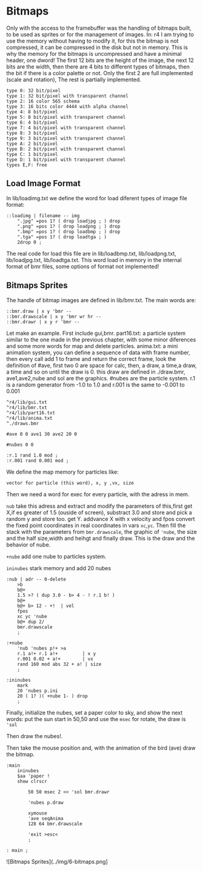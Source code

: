 # Bitmaps

Only with the access to the framebuffer was the handling of bitmaps built, to be used as sprites or for the management of images.
In: r4 I am trying to use the memory without having to modify it, for this the bitmap is not compressed, it can be compressed in the disk but not in memory. This is why the memory for the bitmaps is uncompressed and have a minimal header, one dword!
The first 12 bits are the height of the image, the next 12 bits are the width, then there are 4 bits to different types of bitmaps, then the bit if there is a color palette or not.
Only the first 2 are full implemented (scale and rotation), The rest is partially implemented.

```
type 0: 32 bit/pixel
type 1: 32 bit/pixel with transparent channel
type 2: 16 color 565 schema
type 3: 16 bits color 4444 with alpha channel
type 4: 8 bit/pixel
type 5: 8 bit/pixel with transparent channel
type 6: 4 bit/pixel
type 7: 4 bit/pixel with transparent channel
type 8: 3 bit/pixel
type 9: 3 bit/pixel with transparent channel
type A: 2 bit/pixel
type B: 2 bit/pixel with transparent channel
type C: 1 bit/pixel
type D: 1 bit/pixel with transparent channel
types E,F: free
```

## Load Image Format

In lib/loadimg.txt we define the word for load diferent types of image file format:

```
::loadimg | filename -- img
	".jpg" =pos 1? ( drop loadjpg ; ) drop
	".png" =pos 1? ( drop loadpng ; ) drop
	".bmp" =pos 1? ( drop loadbmp ; ) drop
	".tga" =pos 1? ( drop loadtga ; )
	2drop 0 ;
```

The real code for load this file are in lib/loadbmp.txt, lib/loadpng.txt, lib/loadjpg.txt, lib/loadtga.txt. This word load in memory in the internal format of bmr files, some options of format not implemented!

## Bitmaps Sprites

The handle of bitmap images are defined in lib/bmr.txt. The main words are:

```
::bmr.draw | x y 'bmr --
::bmr.drawscale | x y 'bmr wr hr --
::bmr.drawr | x y r 'bmr --
```

Let make an example. First include gui,bmr.
part16.txt: a particle system similar to the one made in the previous chapter, with some minor diferences and some more words for map and delete particles.
anima.txt: a mini animation system, you can define a sequence of data with frame number, then every call add 1 to frame and return the correct frame, look the definition of #ave, first two 0 are space for calc, then, a draw, a time,a draw, a time and so on until the draw is 0. this draw are defined in ./draw.bmr, ave1,ave2,nube and sol are the graphics.
#nubes are the particle system.
r.1 is a random generator from -1.0 to 1.0 and r.001 is the same to -0.001 to 0.001


```
^r4/lib/gui.txt
^r4/lib/bmr.txt
^r4/lib/part16.txt
^r4/lib/anima.txt
^./draws.bmr

#ave 0 0 ave1 30 ave2 20 0

#nubes 0 0

:r.1 rand 1.0 mod ;
:r.001 rand 0.001 mod ;
```

We define the map memory for particles like:

```
vector for particle (this word), x, y ,vx, size
```

Then we need a word for exec for every particle, with the adress in mem.

`nub` take this adress and extract and modify the parameters of this,first get X,if es greater of 1.5 (ouside of screen), substract 3.0 and store and pick a random y and store too. get Y.
addvance X with x velocity and fpos convert the fixed point coordinates in real coordinates in vars `xc`,`yc`. Then fill the stack with the parameters from `bmr.drawscale`, the graphic of `'nube`, the size and the half size,width and heihgt and finally draw.
This is the draw and the behavior of nube.

`+nube` add one nube to particles system.

`ininubes` stark memory and add 20 nubes

```
:nub | adr -- 0-delete
 	>b
	b@+
	1.5 >? ( dup 3.0 - b> 4 - ! r.1 b! )
	b@+
	b@+ b> 12 - +!	| vel
	fpos
	xc yc 'nube
	b@+ dup 2/
	bmr.drawscale
	;

:+nube
	'nub 'nubes p!+ >a
	r.1 a!+ r.1 a!+ 		| x y
	r.001 0.02 + a!+		| vx
	rand 160 mod abs 32 + a! | size
	;

:ininubes
	mark
	20 'nubes p.ini
	20 ( 1? )( +nube 1- ) drop
	;
```

Finally, initialize the nubes, set a paper color to sky, and show the next words:
put the sun start in 50,50 and use the `msec` for rotate, the draw is `'sol` 

Then draw the nubes!.

Then take the mouse position and, with the animation of the bird (ave) draw the bitmap.

```
:main
	ininubes
	$aa 'paper !
	show clrscr

		50 50 msec 2 << 'sol bmr.drawr

		'nubes p.draw

    	xymouse
    	'ave seqAnima
		128 64 bmr.drawscale

		'exit >esc<
		;

: main ;
```

![Bitmaps Sprites](../img/6-bitmaps.png]